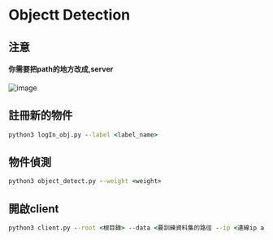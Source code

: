 # Objectt Detection

## 注意 
#### 你需要把path的地方改成,server

![image](https://user-images.githubusercontent.com/88101776/210137823-266ce6fb-4569-4427-a7ea-46d902a9d677.png)


## 註冊新的物件

```cmd
python3 logIn_obj.py --label <label_name> 
```

## 物件偵測

```cmd
python3 object_detect.py --weight <weight> 
```
## 開啟client

```cmd
python3 client.py --root <根目錄> --data <要訓練資料集的路徑 --ip <連線ip addr>  --port <連線port>
```
